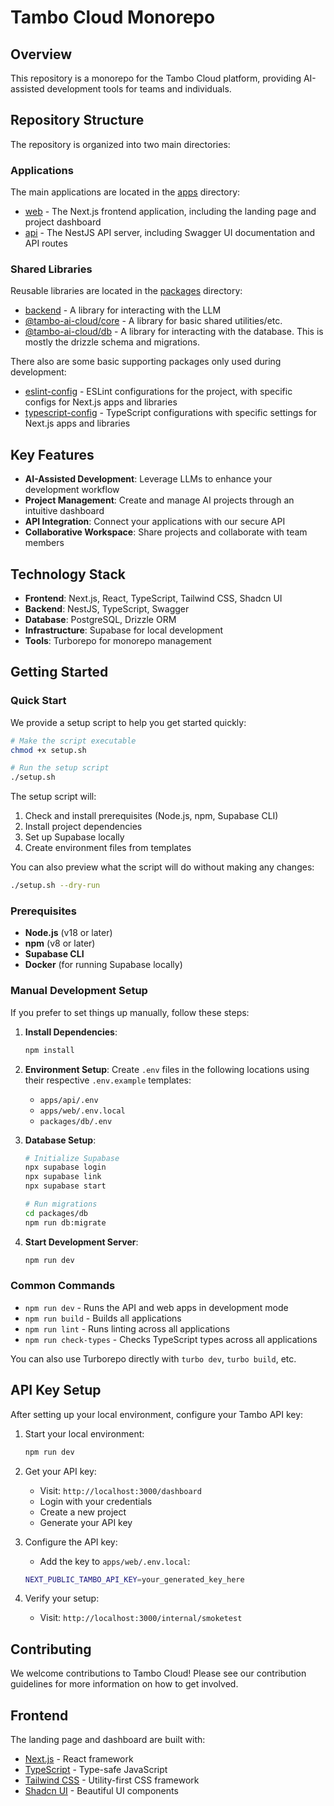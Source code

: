 # Tambo Cloud Monorepo

## Overview

This repository is a monorepo for the Tambo Cloud platform, providing AI-assisted development tools for teams and individuals.

## Repository Structure

The repository is organized into two main directories:

### Applications

The main applications are located in the [apps](./apps) directory:

- [web](./apps/web) - The Next.js frontend application, including the landing page and project dashboard
- [api](./apps/api) - The NestJS API server, including Swagger UI documentation and API routes

### Shared Libraries

Reusable libraries are located in the [packages](./packages) directory:

- [backend](./packages/backend) - A library for interacting with the LLM
- [@tambo-ai-cloud/core](./packages/core) - A library for basic shared utilities/etc.
- [@tambo-ai-cloud/db](./packages/db) - A library for interacting with the database. This is mostly the drizzle schema and migrations.

There also are some basic supporting packages only used during development:

- [eslint-config](./packages/eslint-config) - ESLint configurations for the project, with specific configs for Next.js apps and libraries
- [typescript-config](./packages/typescript-config) - TypeScript configurations with specific settings for Next.js apps and libraries

## Key Features

- **AI-Assisted Development**: Leverage LLMs to enhance your development workflow
- **Project Management**: Create and manage AI projects through an intuitive dashboard
- **API Integration**: Connect your applications with our secure API
- **Collaborative Workspace**: Share projects and collaborate with team members

## Technology Stack

- **Frontend**: Next.js, React, TypeScript, Tailwind CSS, Shadcn UI
- **Backend**: NestJS, TypeScript, Swagger
- **Database**: PostgreSQL, Drizzle ORM
- **Infrastructure**: Supabase for local development
- **Tools**: Turborepo for monorepo management

## Getting Started

### Quick Start

We provide a setup script to help you get started quickly:

```bash
# Make the script executable
chmod +x setup.sh

# Run the setup script
./setup.sh
```

The setup script will:

1. Check and install prerequisites (Node.js, npm, Supabase CLI)
2. Install project dependencies
3. Set up Supabase locally
4. Create environment files from templates

You can also preview what the script will do without making any changes:

```bash
./setup.sh --dry-run
```

### Prerequisites

- **Node.js** (v18 or later)
- **npm** (v8 or later)
- **Supabase CLI**
- **Docker** (for running Supabase locally)

### Manual Development Setup

If you prefer to set things up manually, follow these steps:

1. **Install Dependencies**:

   ```bash
   npm install
   ```

2. **Environment Setup**:
   Create `.env` files in the following locations using their respective `.env.example` templates:

   - `apps/api/.env`
   - `apps/web/.env.local`
   - `packages/db/.env`

3. **Database Setup**:

   ```bash
   # Initialize Supabase
   npx supabase login
   npx supabase link
   npx supabase start

   # Run migrations
   cd packages/db
   npm run db:migrate
   ```

4. **Start Development Server**:
   ```bash
   npm run dev
   ```

### Common Commands

- `npm run dev` - Runs the API and web apps in development mode
- `npm run build` - Builds all applications
- `npm run lint` - Runs linting across all applications
- `npm run check-types` - Checks TypeScript types across all applications

You can also use Turborepo directly with `turbo dev`, `turbo build`, etc.

## API Key Setup

After setting up your local environment, configure your Tambo API key:

1. Start your local environment:

   ```bash
   npm run dev
   ```

2. Get your API key:

   - Visit: `http://localhost:3000/dashboard`
   - Login with your credentials
   - Create a new project
   - Generate your API key

3. Configure the API key:

   - Add the key to `apps/web/.env.local`:

   ```bash
   NEXT_PUBLIC_TAMBO_API_KEY=your_generated_key_here
   ```

4. Verify your setup:
   - Visit: `http://localhost:3000/internal/smoketest`

## Contributing

We welcome contributions to Tambo Cloud! Please see our contribution guidelines for more information on how to get involved.

## Frontend

The landing page and dashboard are built with:

- [Next.js](https://nextjs.org/) - React framework
- [TypeScript](https://www.typescriptlang.org/) - Type-safe JavaScript
- [Tailwind CSS](https://tailwindcss.com/) - Utility-first CSS framework
- [Shadcn UI](https://ui.shadcn.com/) - Beautiful UI components
